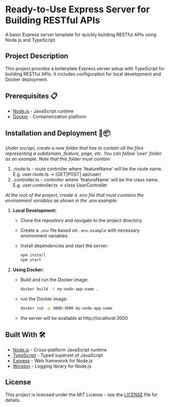 # Ready-to-Use Express Server for Building RESTful APIs

A basic Express server template for quickly building RESTful APIs using Node.js and TypeScript.

## Project Description

This project provides a boilerplate Express server setup with TypeScript for building RESTful APIs. It includes configuration for local development and Docker deployment.

## Prerequisites 📋

- [Node.js](https://nodejs.org/) - JavaScript runtime
- [Docker](https://www.docker.com/) - Containerization platform

## Installation and Deployment 🔧📦

_Under src/api, create a new folder that has to contain all the files representing a subdomain, feature, page, etc. You can follow 'user' folder as an example. Note that this folder must contain:_
1. <featureName>.route.ts - route controller where 'featureName' will be the route name. E.g. user.route.ts -> [GET|POST] api/user/
2. <featureName>.controller.ts - controller where 'featureName' will be the class name. E.g. user.controller.ts -> class UserController

_At the root of the project, create a .env file that must contains the environment variables as shown in the .env.example:_

1. **Local Development:**

   - Clone the repository and navigate to the project directory.
   - Create a `.env` file based on `.env.example` with necessary environment variables.
   - Install dependencies and start the server:

     ```bash
     npm install
     npm start
     ```

2. **Using Docker:**

   - Build and run the Docker image:

     ```bash
     docker build -t my-node-app-name .
     ```

   - run the Docker image:

     ```bash
     docker run -p 3000:3000 my-node-app-name
     ```

   - the server will be available at http://localhost:3000

## Built With 🛠️

- [Node.js](https://nodejs.org/) - Cross-platform JavaScript runtime
- [TypeScript](https://www.typescriptlang.org/) - Typed superset of JavaScript
- [Express](https://expressjs.com/) - Web framework for Node.js
- [Winston](https://github.com/winstonjs/winston) - Logging library for Node.js

## License

This project is licensed under the MIT License - see the [LICENSE](./LICENSE) file for details.
